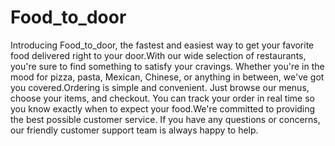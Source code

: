 # Food_to_door

Introducing Food_to_door, the fastest and easiest way to get your favorite food delivered right to your door.With our wide selection of restaurants, you're sure to find something to satisfy your cravings. Whether you're in the mood for pizza, pasta, Mexican, Chinese, or anything in between, we've got you covered.Ordering is simple and convenient. Just browse our menus, choose your items, and checkout. You can track your order in real time so you know exactly when to expect your food.We're committed to providing the best possible customer service. If you have any questions or concerns, our friendly customer support team is always happy to help.

